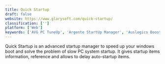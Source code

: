 ```yaml
---
title: Quick Startup
draft: false 
website: https://www.glarysoft.com/quick-startup/
classification: ['']
platform: ['Web']
keywords: ['AVG PC TuneUp', 'Argente StartUp Manager', 'Auslogics BoostSpeed', 'Autorun Organizer', 'BleachBit', 'Glary Utilities', 'LaunchControl', 'Lingon', 'My Startup Delayer', 'Mz StartUp Manager', 'Sikuli', 'SlimCleaner', 'StartUpLite', 'Starter', 'Startup Delayer', 'System Scheduler', 'WhatInStartup', 'WinAutomation', 'Winpatrol']
---
```

Quick Startup is an advanced startup manager to speed up your windows boot and solve the problem of slow PC system startup. It gives startup items information, reference and allows to delay auto-startup items.